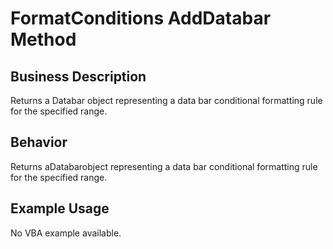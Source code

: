 # FormatConditions AddDatabar Method

## Business Description
Returns a Databar object representing a data bar conditional formatting rule for the specified range.

## Behavior
Returns aDatabarobject representing a data bar conditional formatting rule for the specified range.

## Example Usage
No VBA example available.